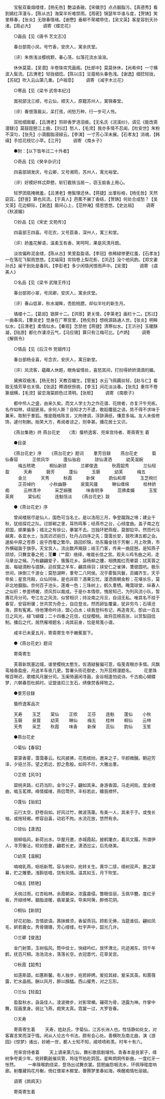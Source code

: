 <!-- { "loadSidebar": true } -->
　　宝髻双垂烟缕缕，【杨旡咎】艶溢香融，【宋徽宗】点点胭脂污。【真德秀】看到嫣红浑漫与，【陈从古】海棠半圻难禁雨。【周密】锦瑟年华谁与度，【贺铸】笑里移春，【张炎】无限春情绪。【谢懋】垂柳不荣裙带住，【吴文英】客星容到天孙渚。【周必大】 
　　调寄《蝶恋花》 

　　○画品【见《唐书 艺文志》】 

　　春台部周小凤，号竹香，安庆人，寓余庆堂。 

　　〔评〕朱唇浅淡樱桃颗，春心荡，似落花流水溶溶。 

　　休休莫莫，【吴潜】半卷珠帘凭画阁。【杜郎中】莫莫休休，【尚希仲】一寸横波入鬓流。【吕渭老】轻拢细捻。【陈以庄】豆蔻梢头春色浅。【谢逸】细捻轻拢，【苏轼】吹入云山第几重。【卢祖皐】 
　　调寄 《减字木兰花》 

　　○寒品【见《梁书 武帝本纪》】 

　　嵩祝部沈三顺，号云仙，顺天人，原籍苏州人，寓锦春堂。 

　　〔评〕春恨落眉尖，呆打孩，闲愁万种，行一步可人怜。 

　　双枕细眉颦，【吕渭老】剪碎香罗浥泪痕。【无名氏《浣溪纱》，调见《能改斋漫録》】莫鼓琵琶江上曲，【刘过】愁人，【毛滂】我亦多情不忍闻。【杜安世】朱粉不深匀，【张先】小滴胭脂浸緑云。【李演】一寸芳心浑未展。【石孝友】消魂，【韩缜】手捻花枝忆小苹。【江开】 
　　调寄 《南乡子》 

　　●附：【以下皆年过二十外者】 

　　○奇品【见《癸辛杂识》】 

　　四喜部胡发庆，号云卿，又号湘筠，苏州人，寓光裕堂。 

　　〔评〕好模好样忒莽戆，斩钉截铁当居一，窃玉偷香上用心。 

　　轻罗团扇掩微羞，【吕渭老】倦鬓理还休。【蒋捷】出羣标格，【杨旡咎】天然窈窕，【舒亶】算也风流。【于真人】芭蕉不展丁香结，【贺铸】何处合成愁？【吴文英】花边柳际，【谢逸】眉间心上，【范仲淹】情思悠悠。【史达祖】 
　　调寄 《秋波媚》 

　　○妙品【见《宋史 文苑传》】 

　　四喜部王四喜。号花农，又号茘香，深州人，寓三和堂。 

　　〔评〕娇羞花解语，温柔玉有香，笑呵呵，果是风清月朗。 

　　淡妆偏称泥金缕，【陈从古】笑里盈盈语。【李冠】依稀緑惨更红羞，【石孝友】一在落花飞絮雨悠悠。【沈端简】帘钩卷上梨花影，【洪迈】没个他风韵。【郑文妻孙氏】阑干到处是春风，【李彭老】多少闲情闲恨雨声中。【吴潜】 
　　调寄 《虞美人》 

　　○名品【见《梁书 武陵王传》】 

　　春台部郑小翠，号凤卿，安庆人，寓余庆堂。 

　　〔评〕春山低翠，秋水凝眸，杏脸桃腮，却似半吐的新生月。 

　　璚楼十二，【葛郯】银屏十二。【洪瑹】更关情，【李莱老】画栏十二。【苏过】一曲春风，【曹良史】觉身在广寒宫里，【杨旡咎】想桃源路通人世。【张炎】明眸似水，【吕渭老】柔情似水。【秦观】怎禁他【蒋捷】清寒似水。【王沂孙】玉暖酥凝，【陆游】都化作凄凉云气，【冯应锡】算只有江梅可比。【卢炳】 
　　调寄 《解佩令》 

　　○情品【见《后汉书 党锢传》】 

　　春台部杨全喜，号念农，安庆人，寓日新堂。 

　　〔评〕风流客，藴藉人休题，眼角留情处，喜怒其间，打扮得娇娇滴滴的媚。 

　　黛拂双蛾浅，【杨无咎】天教百媚生。【管鉴】水云飞佩藕丝轻，【赵与仁】看取无情芳草也关情。【张适】殢酒恹恹病，【李玉】间花淡淡春。【张先】重帘不卷篆烟横，【毛滂】留恋海棠颜色过清明。【张枢】 
　　调寄 《南歌子》 

　　都中伶人之盛，由来久矣。而文人学士为之作花谱、花牓者，亦复汗牛充栋。名作如林，续貂匪易。余何人斯？自知才力不逮，敢蹈覆瓿之诮，势不得不求味于兼釆，取制于羣狐。惟是既格陈言，又拘律调，浮辞满纸，慊意多端。友人未俟修饰，遽付剞劂。贻笑大方，希阅者谅之，则幸甚。播花居士又识。 

　　《燕台集艳》终
燕台花史　　（清）蜃桥逸客、兜率宫侍者、寄斋寄生 着 

　　●目录 

　　《燕台花史》序 
　　《燕台花史》题词 
　　羣芳目録 
　　燕台花史 
　　　菊仙春容 
　　　芷侬风华 
　　　蓬仙骀宕 
　　　琼仙潇洒 
　　　幼芙温婉 
　　　梅五秾艳 
　　　桐仙新颕 
　　　兰卿俊逸 
　　　秋霞韶秀 
　　　兰仙轻盈 
　　　天寿 
　　　磬芳 
　　　蓬仙 
　　　玉磬 
　　　幼芙 
　　　梅五 
　　　金兰 
　　　天秀 
　　　秋霞 
　　　新保 
　　　韵仙和厚 
　　　玉芝绚烂 
　　　芷芬绰约 
　　　小秋幽静 
　　　泉寳风骚 
　　　琳仙缠绵 
　　　桂林娇痴 
　　　云林清冲 
　　　采芝娴雅 
　　　味香明浄 
　　　蕊佛柔媚 
　　　玉笙英爽 
　　　棠仙松 
　　　连魁恬淡 
　　《燕台花史》跋 

　　●《燕台花史》序 

　　曾闻楼居尽是仙人，国色可当名士。是以洛阳三月，争登蹴踘之埸；建业千秋，犹结探花之队。过邯郸之里，耳热鸣筝；经燕市之台，心倾度曲。盖子南之在郑国，掷果徧多；城北之有徐公，搴裳不去。岂独环肥燕瘦，莫御铅华。然而代马越禽，各宜水土，当其迟迟丽日，牡丹占四序之先；霭霭长安，鼓吹沸五都之会。邈矣中原之苍莽；逾乎西蜀之繁华。路回织锦，坊东簸金钱于芳榭；月上吹箫，市外横磁笛于旗亭。天宝宫人，流出数声羯鼓；岐王门客，传来一曲琵琶。是知燕子颉颃，只舞宜春之苑；芜■〈艹縻〉络绎，唯栽长信之宫。观夫斗鸡韦曲之闲，走马章台之候。乃有翩翩爱子，簇簇花乡。袅杨柳之腰，相携裁红而晕碧；拭芙蓉之面，每疑滴粉与搓酥。迎叔寳之羊车，翩其绵羽；挟安仁之雀弹，鷕彼圆吭。极乐世间，抹倒三千游女；莫愁湖畔，羣夸二八阿侯。况乎雾鬓风鬟，百媚齐生，天乎帝矣；星宫月殿，众仙同咏，是也非耶？酒果忘忧，漫洒南朝金粉；花堪长乐，莫非北地胭脂。奈何百子池头，莲难一色；三珠树上，鹤久羣栖。晻霭球堂，纵春人之似织；参差绣幄，须风剪以裁成。于是仆本情侬，愧居知己，为列风流小队，暂膺花月分司。夸江左之风流，似曾相识；持汝南之月旦，自诩无私。唯其名不挂于春官，安容附骥；世共赏为奇士，自应登龙。然而卵坠覆巢，犹非穷鸟；石填沧海，原有寃禽。待他薄命吟诗，盟心白水；续我登科有记，再造青天。卽此一百五日之风光，緑飞蝴蝶；二十四番之花信，红绽樱桃。故将蕊榜高张，以赏梨园佳制。播后之代，居然雁塔题名；询其前身，恰是鸳笺小谱。 

　　咸丰已未夏五月，寄斋寄生书于嫩蕉窗下。 

　　●《燕台花史》题词 

　　寄斋寄生 

　　芙蓉新筑塞边城，谁使樱桃太憨生。佐酒緑鬟偏可意，临笺青眼亦多情。风飘鸾袖香盈座，月送羊车夜几更。暂署头街花御史，为开蕊榜漫题名。 
　　花里珠喉百啭迟，歌楼风月屡分司。玉阑倚遍闲寻画，金谷相逢怕说诗。千古痴心蝴蝶梦，六朝春怨杜鹃时。证盟谁扣三生石，绣像焚香拜牧之。 

　　●羣芳目録 

　　蜃桥逸客品次 

　　天寿 
　　玉芝 
　　棠仙 
　　芷侬 
　　芷芬 
　　连魁 
　　蓬仙 
　　小秋 
　　玉磬 
　　泉寳 
　　幼芙 
　　琳仙 
　　梅五 
　　桂林 
　　桐仙 
　　云林 
　　天秀 
　　采芝 
　　秋霞 
　　味香 
　　新保 
　　蕊仙 
　　韵仙 
　　玉笙 

　　●燕台花史 

　　○菊仙【春容】 

　　蒙蒙香雾，霭霭春云。松风披拂，花雨缤纷。邀来之子，华颜微醺。朝迎芳泽，夕挹兰芬。望之若远，卽之愈殷。如将不尽，大雅出羣。 

　　○芷侬【风华】 

　　碧桃夹路，红药当阶。金华公子，翩如其来。身游香国，马走闲街。度金缕曲，唱玉茗牌。峰情蝶绪，燕侣莺侪。丰标若此，矌我襟怀。 

　　○蓬仙【骀宕】 

　　云行太空，舒卷自如。好风过竹，微波荡蕖。有美一人，其来于于。或曳长袖，或拖轻裾。修容自喜，动宕不拘。水流花放，悠然有余。 

　　○琼仙【潇洒】 

　　弱柳临风，新荷出水。华屋月邀，赤城霞起。披鹤氅衣，着凤文履。所谓伊人，寻芳衡沚。皎如思曼，翩若长史。潇洒岀尘，后先继美。 

　　○幼芙【温婉】 

　　喃喃乳燕，呖呖新莺。容与俯仰，宛转关生。黄华二牍，绛树双声。置之翠幕，贮之雕甍。浅斟低唱，饶有风情。温其如玉，月下吹笙。 

　　○梅五【秾艳】 

　　夭桃过雨，红杏粘林。余霞朝染，浓露晨侵。瞥眼佳丽，玉佩华簪。度红牙板，开緑绮琴。胭脂波暖，翡翠巢深。导来阿蒨，醉倚花阴。 

　　○桐仙【新颕】 

　　好花初胎，含情欲语。茜抹蜂须，香留燕羽。顾影无俦，当筵谁侣。翩如凤毛，姸若鹿女。秀骨珊珊，芳心缕缕。杜宇声中，韶光几许。 

　　○兰卿【俊逸】 

　　金门射策，玉树临风。筒中佳士，快緑吟红。放怀渭北，托迹湘东。饲千年鹤，抚百尺桐。浩浩流水，落落长空。衣冠晋代，花草吴宫。 

　　○秋霞【韶秀】 

　　如莲斯碧。如蕙斯馨。有人独步，宛若婷娉。爰拾其緑，爰采其英。和蔷薇露，贮水晶瓶。酬以风月，醉以醁醽。西山擢秀，对之忘形。 

　　○兰仙【轻盈】 

　　盈盈秋水，袅袅佳人。凌波微步，对影常嚬。碾荷为骨，浥露为神。作掌中舞，现画里身。弱比飞燕，痴笑太真。霓裳一过，大罗皆春。 

　　○天寿 

　　寄斋寄生着 
　　天寿，姓赵氏，字菊仙，江苏长洲人也。性恬静如处女，对客寡言笑而深于情。闲从人论古今书法，颇有会心处。善横吹及南北曲，演《游园》《惊梦》诸出，妙絶一世，都人士知不知，咸啧啧称羡。时年十有六。 

　　兜率宫侍者着 
　　天上谪来第几仙，舞衫歌扇剧堪怜。青春本是良家子，绛树争夸美少年。宛转氍毹催凤管，玲珑节拍赴鹍弦。星眸炯炯传新曲，一度红牙一怅然。 
　　一串珠喉韵绕梁，登场出试舞衣裳。琵琶幽怨咽流水，环佩琤瑽度响廊。射覆藏钩花月榭，倚红偎翠木穉堂。瞢腾梦里春如海，唤醒痴情杜丽娘。 

　　调寄《鹧鸪天》 

　　寄斋寄生着 
